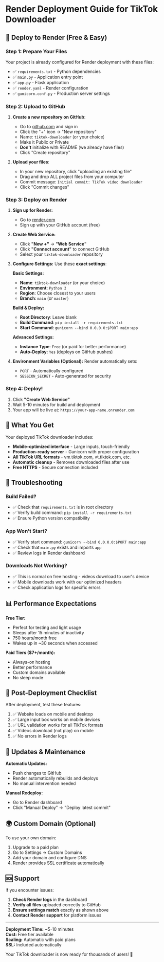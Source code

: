 # Render Deployment Guide for TikTok Downloader

## 🚀 Deploy to Render (Free & Easy)

### Step 1: Prepare Your Files
Your project is already configured for Render deployment with these files:
- ✅ `requirements.txt` - Python dependencies
- ✅ `main.py` - Application entry point
- ✅ `app.py` - Flask application
- ✅ `render.yaml` - Render configuration
- ✅ `gunicorn.conf.py` - Production server settings

### Step 2: Upload to GitHub

1. **Create a new repository on GitHub:**
   - Go to [github.com](https://github.com) and sign in
   - Click the "+" icon → "New repository"
   - Name: `tiktok-downloader` (or your choice)
   - Make it Public or Private
   - **Don't** initialize with README (we already have files)
   - Click "Create repository"

2. **Upload your files:**
   - In your new repository, click "uploading an existing file"
   - Drag and drop ALL project files from your computer
   - Commit message: `Initial commit: TikTok video downloader`
   - Click "Commit changes"

### Step 3: Deploy on Render

1. **Sign up for Render:**
   - Go to [render.com](https://render.com)
   - Sign up with your GitHub account (free)

2. **Create Web Service:**
   - Click **"New +"** → **"Web Service"**
   - Click **"Connect account"** to connect GitHub
   - Select your `tiktok-downloader` repository

3. **Configure Settings:**
   Use these **exact settings**:

   **Basic Settings:**
   - **Name**: `tiktok-downloader` (or your choice)
   - **Environment**: `Python 3`
   - **Region**: Choose closest to your users
   - **Branch**: `main` (or `master`)

   **Build & Deploy:**
   - **Root Directory**: Leave blank
   - **Build Command**: `pip install -r requirements.txt`
   - **Start Command**: `gunicorn --bind 0.0.0.0:$PORT main:app`

   **Advanced Settings:**
   - **Instance Type**: `Free` (or paid for better performance)
   - **Auto-Deploy**: `Yes` (deploys on GitHub pushes)

4. **Environment Variables (Optional):**
   Render automatically sets:
   - `PORT` - Automatically configured
   - `SESSION_SECRET` - Auto-generated for security

### Step 4: Deploy!

1. Click **"Create Web Service"**
2. Wait 5-10 minutes for build and deployment
3. Your app will be live at: `https://your-app-name.onrender.com`

## 📱 What You Get

Your deployed TikTok downloader includes:
- **Mobile-optimized interface** - Large inputs, touch-friendly
- **Production-ready server** - Gunicorn with proper configuration
- **All TikTok URL formats** - vm.tiktok.com, vt.tiktok.com, etc.
- **Automatic cleanup** - Removes downloaded files after use
- **Free HTTPS** - Secure connection included

## 🔧 Troubleshooting

### Build Failed?
- ✅ Check that `requirements.txt` is in root directory
- ✅ Verify build command: `pip install -r requirements.txt`
- ✅ Ensure Python version compatibility

### App Won't Start?
- ✅ Verify start command: `gunicorn --bind 0.0.0.0:$PORT main:app`
- ✅ Check that `main.py` exists and imports `app`
- ✅ Review logs in Render dashboard

### Downloads Not Working?
- ✅ This is normal on free hosting - videos download to user's device
- ✅ Mobile downloads work with our optimized headers
- ✅ Check application logs for specific errors

## 📊 Performance Expectations

**Free Tier:**
- Perfect for testing and light usage
- Sleeps after 15 minutes of inactivity
- 750 hours/month free
- Wakes up in ~30 seconds when accessed

**Paid Tiers ($7+/month):**
- Always-on hosting
- Better performance
- Custom domains available
- No sleep mode

## 🎯 Post-Deployment Checklist

After deployment, test these features:
1. ✅ Website loads on mobile and desktop
2. ✅ Large input box works on mobile devices
3. ✅ URL validation works for all TikTok formats
4. ✅ Videos download (not play) on mobile
5. ✅ No errors in Render logs

## 🔄 Updates & Maintenance

**Automatic Updates:**
- Push changes to GitHub
- Render automatically rebuilds and deploys
- No manual intervention needed

**Manual Redeploy:**
- Go to Render dashboard
- Click "Manual Deploy" → "Deploy latest commit"

## 🌍 Custom Domain (Optional)

To use your own domain:
1. Upgrade to a paid plan
2. Go to Settings → Custom Domains
3. Add your domain and configure DNS
4. Render provides SSL certificate automatically

## 🆘 Support

If you encounter issues:
1. **Check Render logs** in the dashboard
2. **Verify all files** uploaded correctly to GitHub
3. **Ensure settings match** exactly as shown above
4. **Contact Render support** for platform issues

---

**Deployment Time:** ~5-10 minutes  
**Cost:** Free tier available  
**Scaling:** Automatic with paid plans  
**SSL:** Included automatically  

Your TikTok downloader is now ready for thousands of users! 🎉